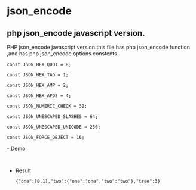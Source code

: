 # json_encode
## php json_encode javascript version.
<p>PHP json_encode javascript version.this file has php json_encode function ,and has php json_encode options constents</p>
<p><code>const JSON_HEX_QUOT = 8;</code></p>
<p><code>const JSON_HEX_TAG = 1;</code></p>
<p><code>const JSON_HEX_AMP = 2;</code></p>
<p><code>const JSON_HEX_APOS = 4;</code></p>
<p><code>const JSON_NUMERIC_CHECK = 32;</code></p>
<p><code>const JSON_UNESCAPED_SLASHES = 64;</code></p>
<p><code>const JSON_UNESCAPED_UNICODE = 256;</code></p>
<p><code>const JSON_FORCE_OBJECT = 16;</code></code></p>
- Demo
<pre><code><script src="./json_encode.js"></script>
<script>
  var arr = new Array;
  arr['one'] = new Array;
  arr['one'][0] = 0;
  arr['one'][1] = 1;
  arr['two'] = new Array;
  arr['one']['one'] = 'one';
  arr['one']['two'] = 'two';
  arr['tree'] = 3;
  console.log(json_encode(arr);
<p><code></script></code></pre>

* Result
  <pre><code>{"one":[0,1],"two":{"one":"one","two":"two"},"tree":3}</code></pre>

